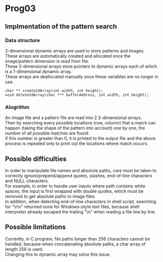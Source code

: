 # Prog03  
## Implmentation of the pattern search  
### Data structure  
2-dimensional dynamic arrays are used to store patterns and images.  
These arrays are automatically created and allocated once the image/pattern dimension is read from file.  
These 2-dimensional arrays store pointers to dynamic arrays each of which is a 1-dimensional dynamic array.  
These arrays are deallocated manually once these variables are no longer in use.  

```
char ** create2dArray(int width, int height);
void delete2dArray(char *** bufferAddress, int width, int height);
```
### Alogrithm  
An image file and a pattern file are read into 2 2-dimensional arrays.  
Then by searching every possible locations (row, column) that a match can happen (taking the shape of the pattern into account) one by one, the number of all possible matches are found.  
If this number is greater than 0, it is printed to the output file and the above process is repeated only to print out the locations where match occurs.  
## Possible difficulties  
In order to manipulate file names and absolute paths, care must be taken to correctly ignore/prepend/append quotes, slashes, end-of-line characters and NULL characters.  
For example, in order to handle user inputs where path contains white spaces, the input is first wrapped with double quotes, which must be removed to get absolute paths to image files.  
In addition, when detecting end-of-line characters in shell script, searching for "\r\n" returned none for Windows-style text files, because shell interpreter already escaped the trailing "\n" when reading a file line by line.  
## Possible limitations
Currently, in C program, file paths longer than 256 characters cannot be handled, because when concatenating absolute paths, a char array of length 256 is used.  
Changing this to dynamic array may solve this issue.  